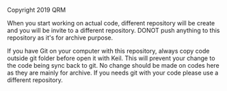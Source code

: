 Copyright 2019 QRM

When you start working on actual code, different repository will be create and you will be invite to a different repository. DONOT push anything to this repository as it's for archive purpose.

If you have Git on your computer with this repository, always copy code outside git folder before open it with Keil. This will prevent your change to the code being sync back to git. No change should be made on codes here as they are mainly for archive. If you needs git with your code please use a different repository.
